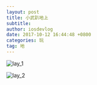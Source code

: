 ```yaml
---
layout: post
title: 小武趴地上
subtitle: 
author: iosdevlog
date: 2017-10-12 16:44:48 +0800
categories: 玩
tag: 地
---
```


![lay_1](https://firebasestorage.googleapis.com/v0/b/growth15-a8c59.appspot.com/o/2017%2F10%2F12%2Flay_1.jpg?alt=media&token=eeab95a1-4239-41a9-9dc6-a58f8e3d840a)

![lay_2](https://firebasestorage.googleapis.com/v0/b/growth15-a8c59.appspot.com/o/2017%2F10%2F12%2Flay_2.jpg?alt=media&token=15c5706a-d742-4c93-a0f9-8437bd55e018)
